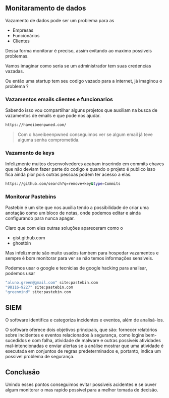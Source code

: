 
## Monitaramento de dados
Vazamento de dados pode ser um problema para as
- Empresas
- Funcionários
- Clientes

Dessa forma monitorar é preciso, assim evitando ao maximo possiveis problemas.

Vamos imaginar como seria se um administrador tem suas credencias vazadas.

Ou então uma startup tem seu codigo vazado para a internet, já imaginou o problema ?

### Vazamentos emails clientes e funcionarios
Sabendo isso vou compartilhar alguns projetos que auxiliam na busca de vazamentos de emails e que pode nos ajudar.
```sh
https://haveibeenpwned.com/
```
> Com o haveibeenpwned conseguimos ver se algum email já teve alguma senha comprometida.


### Vazamento de keys
Infelizmente muitos desenvolvedores acabam inserindo em commits chaves que não deviam fazer parte do codigo e quando o projeto é publico isso fica ainda pior pois outras pessoas podem ter acesso a elas.
```sh
https://github.com/search?q=remove+key&type=Commits
```

### Monitorar Pastebins
Pastebin é um site que nos auxilia tendo a possibilidade de criar uma anotação como um bloco de notas, onde podemos editar e ainda configurando para nunca apagar.

Claro que com eles outras soluções apareceram como o
- gist.github.com  
- ghostbin

Mas infelizmente são muito usados tambem para hospedar vazamentos e sempre é bom monitorar para ver se não temos informações sensiveis.

Podemos usar o google e tecnicias de google hacking para analisar, podemos usar
```sh
"aluno.green@gmail.com" site:pastebin.com
"98116-9227" site:pastebin.com
"greenmind" site:pastebin.com
```

## SIEM
O software identifica e categoriza incidentes e eventos, além de analisá-los.

O software oferece dois objetivos principais, que são: fornecer relatórios sobre incidentes e eventos relacionados à segurança, como logins bem-sucedidos e com falha, atividade de malware e outras possíveis atividades mal-intencionadas e enviar alertas se a análise mostrar que uma atividade é executada em conjuntos de regras predeterminados e, portanto, indica um possível problema de segurança.

## Conclusão
Unindo esses pontos conseguimos evitar possiveis acidentes e se ouver algum monitorar o mas rapido possivel para a melhor tomada de decisão.
